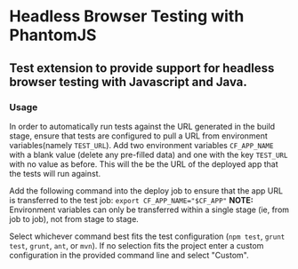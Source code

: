 # Headless Browser Testing with PhantomJS
## Test extension to provide support for headless browser testing with Javascript and Java. 

### Usage
In order to automatically run tests against the URL generated in the build stage, ensure that tests are configured to pull a URL from environment variables(namely `TEST_URL`). Add two environment variables `CF_APP_NAME` with a blank value (delete any pre-filled data) and one with the key `TEST_URL` with no value as before. This will the be the URL of the deployed app that the tests will run against.

Add the following command into the deploy job to ensure that the app URL is transferred to the test job: `export CF_APP_NAME="$CF_APP"` <strong>NOTE:</strong> Environment variables can only be transferred within a single stage (ie, from job to job), not from stage to stage.

Select whichever command best fits the test configuration (`npm test`, `grunt test`, `grunt`, `ant`, or `mvn`). If no selection fits the project enter a custom configuration in the provided command line and select "Custom".